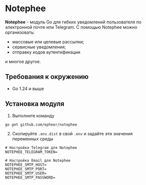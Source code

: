 # Notephee

**Notephee** - модуль Go для гибких уведомлений пользователя по электронной почте или Telegram. С помощью Notephee можно организовать:

- массовые или целевые рассылки;
- сервисные уведомления;
- отправку кодов аутентификации

и многое другое.

## Требования к окружению

- Go 1.24 и выше

## Установка модуля

1. Выполните команду
```bash
go get github.com/epheer/notephee
```

2. Скопируйте `.env.dist` в свой `.env` и задайте эти значения переменных среды
```dotenv
# Настройка Telegram для Notephee
NOTEPHEE_TELEGRAM_TOKEN=

# Настройка Email для Notephee
NOTEPHEE_SMTP_HOST=
NOTEPHEE_SMTP_PORT=
NOTEPHEE_SMTP_USER=
NOTEPHEE_SMTP_PASSWORD= 
```
